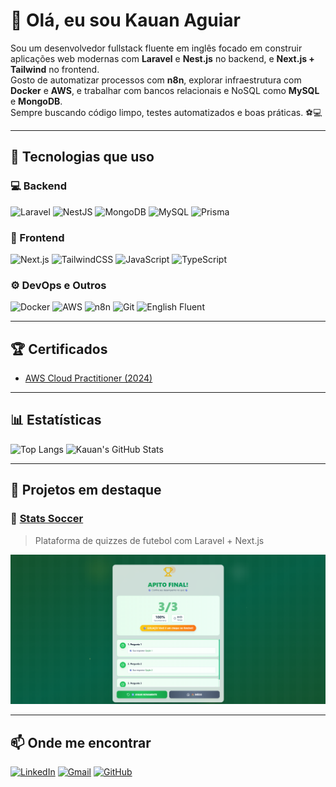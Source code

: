 # 👋 Olá, eu sou Kauan Aguiar

Sou um desenvolvedor fullstack fluente em inglês focado em construir aplicações web modernas com **Laravel** e **Nest.js** no backend, e **Next.js + Tailwind** no frontend.  
Gosto de automatizar processos com **n8n**, explorar infraestrutura com **Docker** e **AWS**, e trabalhar com bancos relacionais e NoSQL como **MySQL** e **MongoDB**.  
Sempre buscando código limpo, testes automatizados e boas práticas. ⚽💻

---

## 🚀 Tecnologias que uso
### 💻 Backend
![Laravel](https://img.shields.io/badge/-Laravel-red?style=flat&logo=laravel)
![NestJS](https://img.shields.io/badge/-Nest.js-e0234e?style=flat&logo=nestjs)
![MongoDB](https://img.shields.io/badge/-MongoDB-47A248?style=flat&logo=mongodb)
![MySQL](https://img.shields.io/badge/-MySQL-4479A1?style=flat&logo=mysql)
![Prisma](https://img.shields.io/badge/-Prisma-2D3748?style=flat&logo=prisma)

### 🎨 Frontend
![Next.js](https://img.shields.io/badge/-Next.js-000?style=flat&logo=nextdotjs)
![TailwindCSS](https://img.shields.io/badge/-Tailwind-38bdf8?style=flat&logo=tailwindcss)
![JavaScript](https://img.shields.io/badge/-JavaScript-F7DF1E?style=flat&logo=javascript)
![TypeScript](https://img.shields.io/badge/-TypeScript-3178c6?style=flat&logo=typescript)

### ⚙️ DevOps e Outros
![Docker](https://img.shields.io/badge/-Docker-2496ED?style=flat&logo=docker)
![AWS](https://img.shields.io/badge/-AWS-232f3e?style=flat&logo=amazonaws)
![n8n](https://img.shields.io/badge/-n8n-fb651e?style=flat&logo=n8n)
![Git](https://img.shields.io/badge/-Git-F05032?style=flat&logo=git)
![English Fluent](https://img.shields.io/badge/English-Fluent-blue?style=flat&logo=github)

---
## 🏆 Certificados

- [AWS Cloud Practitioner (2024)]([link](https://www.credly.com/badges/85b3285f-76ff-4f0d-be41-1595b4128d2e/public_url))

---

## 📊 Estatísticas

![Top Langs](https://github-readme-stats.vercel.app/api/top-langs/?username=kauanAg-devs&layout=compact&theme=tokyonight)
![Kauan's GitHub Stats](https://github-readme-stats.vercel.app/api?username=kauanAg-devs&show_icons=true&theme=tokyonight)

---

## 📌 Projetos em destaque

### 🎯 [Stats Soccer](https://github.com/KauanAg-devs/stats-soccer)
> Plataforma de quizzes de futebol com Laravel + Next.js

![Preview do Stats Soccer](https://raw.githubusercontent.com/KauanAg-devs/stats-soccer/main/.github/images/project-result.png)

---

## 📫 Onde me encontrar

[![LinkedIn](https://img.shields.io/badge/-LinkedIn-blue?style=flat&logo=linkedin)](https://www.linkedin.com/in/kauan-aguiar/)
[![Gmail](https://img.shields.io/badge/kauanbarcelos77+dev@gmail.com@gmail.com-c14438?style=flat&logo=gmail&logoColor=white)](mailto:kauan.aguiar.dev@gmail.com)
[![GitHub](https://img.shields.io/badge/-GitHub-181717?style=flat&logo=github)](https://github.com/KauanAg-devs)
